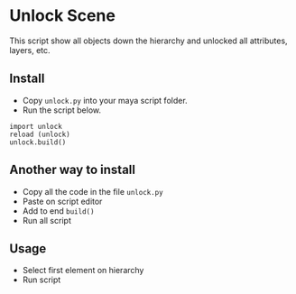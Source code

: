 # Unlock Scene
This script show all objects down the hierarchy and unlocked all attributes, layers, etc.


## Install
- Copy `unlock.py` into your maya script folder.
- Run the script below.
```
import unlock
reload (unlock)
unlock.build()
```

## Another way to install

- Copy all the code in the file `unlock.py`
- Paste on script editor
- Add to end ``build()``
- Run all script

## Usage

- Select first element on hierarchy
- Run script

